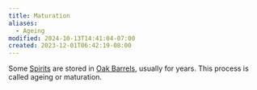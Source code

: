 ```yaml
---
title: Maturation
aliases:
  - Ageing
modified: 2024-10-13T14:41:04-07:00
created: 2023-12-01T06:42:19-08:00
---
```

Some [Spirits](Areas/bartending/Spirits/Spirit.md) are stored in [Oak Barrels](Areas/bartending/Spirits/Oak-Aged%20Spirits.md), usually for years.
This process is called ageing or maturation. 